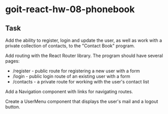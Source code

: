 # goit-react-hw-08-phonebook

## Task

Add the ability to register, login and update the user, as well as work with a private collection of contacts, to the "Contact Book" program.

Add routing with the React Router library. The program should have several pages:
- /register - public route for registering a new user with a form
- /login - public login route of an existing user with a form
- /contacts - a private route for working with the user's contact list
  
Add a Navigation component with links for navigating routes.

Create a UserMenu component that displays the user's mail and a logout button.

